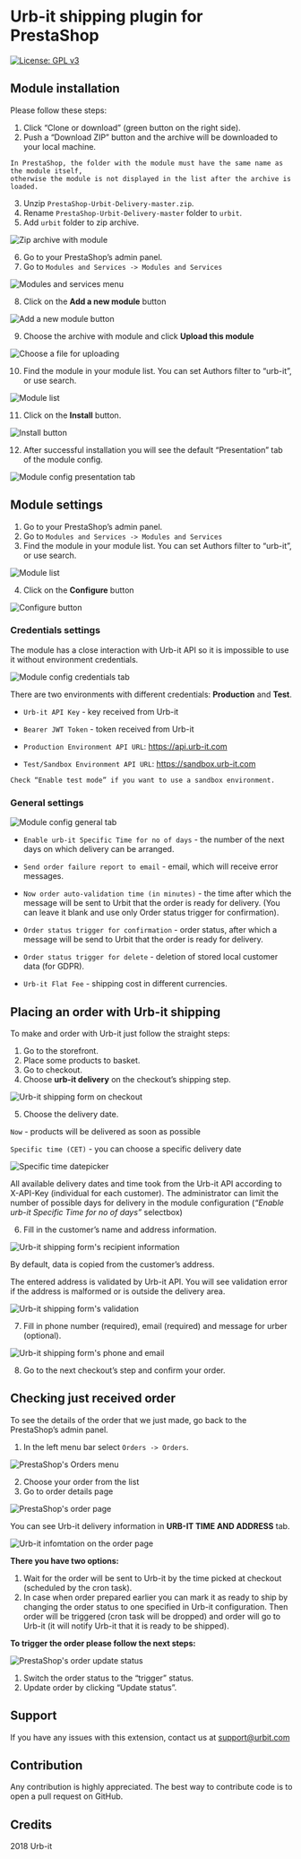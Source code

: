 # Urb-it shipping plugin for PrestaShop
[![License: GPL v3](https://img.shields.io/badge/License-GPLv3-blue.svg)](https://www.gnu.org/licenses/gpl-3.0)
## Module installation


Please follow these steps:


1. Click “Clone or download” (green button on the right side).
2. Push a “Download ZIP” button and the archive will be downloaded to your local machine.

```
In PrestaShop, the folder with the module must have the same name as the module itself, 
otherwise the module is not displayed in the list after the archive is loaded.
```

3. Unzip `PrestaShop-Urbit-Delivery-master.zip`.
4. Rename `PrestaShop-Urbit-Delivery-master` folder to `urbit`.
5. Add `urbit` folder to zip archive.

![Zip archive with module](doc/images/image1.png)

6. Go to your PrestaShop’s admin panel.
7. Go to `Modules and Services -> Modules and Services`

![Modules and services menu](doc/images/image17.png)

8. Click on the **Add a new module** button

![Add a new module button](doc/images/image5.png)

9. Choose the archive with module and click **Upload this module**

![Choose a file for uploading](doc/images/image14.png)

10. Find the module in your module list. You can set Authors filter to “urb-it”, or use search.

![Module list](doc/images/image13.png)

11. Click on the **Install** button.

![Install button](doc/images/image15.png)

12. After successful installation you will see the default “Presentation” tab of the module config.

![Module config presentation tab](doc/images/image12.png)



## Module settings

1. Go to your PrestaShop’s admin panel.
2. Go to `Modules and Services -> Modules and Services`
3. Find the module in your module list. You can set Authors filter to “urb-it”, or use search.

![Module list](doc/images/image4.png)

4. Click on the **Configure** button

![Configure button](doc/images/image6.png)




### Credentials settings

The module has a close interaction with Urb-it API so it is impossible to use it without environment credentials. 

![Module config credentials tab](doc/images/image18.png)

There are two environments with different credentials: **Production** and **Test**.

- `Urb-it API Key` - key received from Urb-it

- `Bearer JWT Token` - token received from Urb-it

- `Production Environment API URL`:  https://api.urb-it.com

- `Test/Sandbox Environment API URL`:  https://sandbox.urb-it.com

```
Check “Enable test mode” if you want to use a sandbox environment.
```


### General settings

![Module config general tab](doc/images/image11.png)


- `Enable urb-it Specific Time for no of days` - the number of the next days on which delivery can be arranged.

- `Send order failure report to email` - email, which will receive error messages.

- `Now order auto-validation time (in minutes)` - the time after which the message will be sent to Urbit that the order is ready for delivery. (You can leave it blank and use only Order status trigger for confirmation).

- `Order status trigger for confirmation` - order status, after which a message will be send to Urbit that the order is ready for delivery.

- `Order status trigger for delete` - deletion of stored local customer data (for GDPR).

- `Urb-it Flat Fee` - shipping cost in different currencies.



## Placing an order with Urb-it shipping

To make and order with Urb-it just follow the straight steps:

1. Go to the storefront.
2. Place some products to basket.
3. Go to checkout.
4. Choose **urb-it delivery** on the checkout’s shipping step.

![Urb-it shipping form on checkout](doc/images/image7.png)

5. Choose the delivery date.

`Now` - products will be delivered as soon as possible

`Specific time (CET)` - you can choose a specific delivery date 

![Specific time datepicker](doc/images/image10.png)

All available delivery dates and time took from the Urb-it API according to X-API-Key (individual for each customer). The administrator can limit the number of possible days for delivery in the module configuration (*“Enable urb-it Specific Time for no of days”* selectbox)


6. Fill in the customer’s name and address information.

![Urb-it shipping form's recipient information](doc/images/image9.png)

By default, data is copied from the customer’s address.

The entered address is validated by Urb-it API. You will see validation error if the address is malformed or is outside the delivery area.

![Urb-it shipping form's validation](doc/images/image8.png)


7. Fill in phone number (required), email (required) and message for urber (optional).

![Urb-it shipping form's phone and email](doc/images/image19.png)

8. Go to the next checkout’s step and confirm your order. 





## Checking just received order

To see the details of the order that we just made, go back to the PrestaShop’s admin panel.

1. In the left menu bar select `Orders -> Orders`.

![PrestaShop's Orders menu](doc/images/image2.png)

2. Choose your order from the list 
3. Go to order details page

![PrestaShop's order page](doc/images/image21.png)


You can see Urb-it delivery information in **URB-IT TIME AND ADDRESS** tab.

![Urb-it infomtation on the order page](doc/images/image20.png)

**There you have two options:**
1. Wait for the order will be sent to Urb-it by the time picked at checkout (scheduled by the cron task).
2. In case when order prepared earlier you can mark it as ready to ship by changing the order status to one specified in Urb-it configuration. Then order will be triggered (cron task will be dropped) and order will go to Urb-it (it will notify Urb-it that it is ready to be shipped).

**To trigger the order please follow the next steps:**

![PrestaShop's order update status](doc/images/image16.png)

1. Switch the order status to the “trigger” status.
2. Update order by clicking “Update status”.

## Support
If you have any issues with this extension, contact us at support@urbit.com

## Contribution 

Any contribution is highly appreciated. The best way to contribute code is to open a pull request on GitHub.

## Credits 

2018 Urb-it




